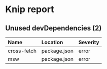 # Knip report

## Unused devDependencies (2)

| Name | Location | Severity |
| :---------- | :----------- | :------- |
| cross-fetch | package.json | error |
| msw | package.json | error |

